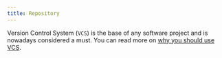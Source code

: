 ```yaml
---
title: Repository
---
```


<p>
  Version Control System (<code>VCS</code>) is the base of any software project and is nowadays considered a must.
  You can read more on <a
    href="https://www.git-tower.com/learn/git/ebook/en/command-line/basics/why-use-version-control"
    target="_blank" class="underlined colorful"
>
  why you should use VCS</a>.
</p>

